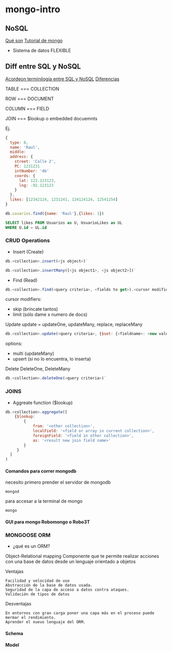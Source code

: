 # mongo-intro

## NoSQL

[Qué son](https://www.mongodb.com/nosql-explained)
[Tutorial de mongo](https://docs.mongodb.com/tutorials/)


- Sistema de datos FLEXIBLE

## Diff entre SQL y NoSQL

[Acordeon terminilogía entre SQL y NoSQL](https://docs.mongodb.com/manual/reference/sql-comparison/)
[Diferencias](https://www.sitepoint.com/sql-vs-nosql-differences/)

TABLE === COLLECTION

ROW === DOCUMENT

COLUMN === FIELD

JOIN === $lookup o embedded docuemnts

Ej.
``` js
{
  type: 0,
  name: 'Raul',
  middle:
  address: {
    street: 'Calle 2',
    PC: 1231231
    intNumber: '4b'
    coords: {
      lat: 123.123123,
      lng: -92.123123
    }
  },
  likes: [12342124, 1231241, 124124124, 12541254]
}
```

``` js
db.usuarios.find({name: 'Raul'},{likes: 1})
```

``` sql
SELECT likes FROM Usuarios as U, UsuarioLikes as UL
WHERE U.id = UL.id
```

### CRUD Operations

- Insert (Create)

``` js
db.<collection>.insert(<js object>)`
```

``` js
db.<collection>.insertMany([<js object1>, <js object2>])`
```

- Find (Read)
``` js
db.<collection>.find(<query criteria>, <fields to get>).<cursor modifiers>`
```
cursor modifiers:
  - skip (brincate tantos)
  - limit (sólo dame x numero de docs)

  Update update = updateOne, updateMany, replace, replaceMany
``` js
db.<collection>.update(<query criteria>, {$set: {<fieldname>: <new value>}},{<options>} )
```
options:
  - multi (updateMany)
  - upsert (si no lo encuentra, lo inserta)

Delete  DeleteOne, DeleteMany
``` js
db.<collection>.deleteOne(<query criteria>)`
```

### JOINS

- Aggreate function ($lookup)

``` js
db.<collection>.aggregate([
    {$lookup:
        {
            from: '<other collection>',
            localField: '<field or array in current collection>',
            foreignField: '<field in other collection>',
            as: '<result new join field name>'
        }        
     }
  ]
)
```

#### Comandos para correr mongodb

necesito primero prender el servidor de mongodb

`mongod`

para accesar a la terminal de mongo

`mongo`

#### GUI para mongo Robomongo o Robo3T



### MONGOOSE ORM

 - ¿qué es un ORM?

Object-Relational mapping
Componente que te permite realizar acciones con una base de datos desde un lenguaje orientado a objetos

Ventajas

    Facilidad y velocidad de uso
    Abstracción de la base de datos usada.
    Seguridad de la capa de acceso a datos contra ataques.
    Validación de tipos de datos

Desventajas

    En entornos con gran carga poner una capa más en el proceso puede mermar el rendimiento.
    Aprender el nuevo lenguaje del ORM.

#### Schema

#### Model

####

